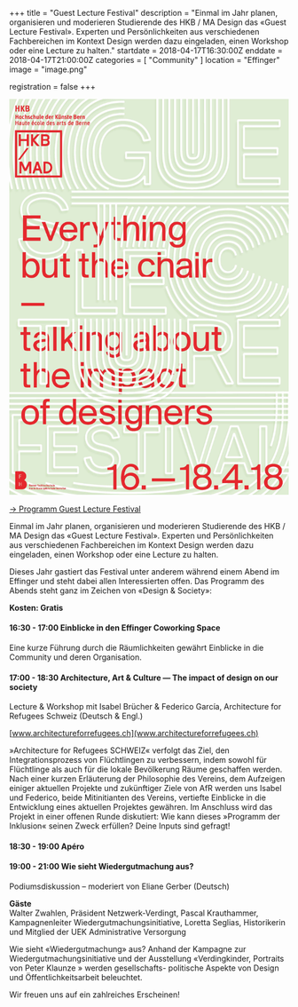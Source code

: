 +++
title = "Guest Lecture Festival"
description = "Einmal im Jahr planen, organisieren und moderieren Studierende des HKB / MA Design das «Guest Lecture Festival». Experten und Persönlichkeiten aus verschiedenen Fachbereichen im Kontext Design werden dazu eingeladen, einen Workshop oder eine Lecture zu halten."
startdate = 2018-04-17T16:30:00Z
enddate = 2018-04-17T21:00:00Z
categories = [ "Community" ]
location = "Effinger"
image = "image.png"

registration = false
+++

![Guest Lecture](image.jpg)



<a target="_blank" href="GuestLectureFestival-Programm.pdf" class="btn btn-mod btn-round btn-medium">&rarr; Programm Guest Lecture Festival</a>

Einmal im Jahr planen, organisieren und moderieren Studierende des HKB / MA Design das «Guest Lecture Festival». Experten und Persönlichkeiten aus verschiedenen Fachbereichen im Kontext Design werden dazu eingeladen, einen Workshop oder eine Lecture zu halten.

Dieses Jahr gastiert das Festival unter anderem während einem Abend im Effinger und steht dabei allen Interessierten offen. Das Programm des Abends steht ganz im Zeichen von «Design & Society»:

**Kosten: Gratis**

#### 16:30 - 17:00  Einblicke in den Effinger Coworking Space

Eine kurze Führung durch die Räumlichkeiten gewährt Einblicke
in die Community und deren Organisation.

#### 17:00 - 18:30 Architecture, Art & Culture — The impact of design on our society

Lecture & Workshop mit Isabel Brücher & Federico García, Architecture for Refugees Schweiz (Deutsch & Engl.)

[www.architectureforrefugees.ch](www.architectureforrefugees.ch)

»Architecture for Refugees SCHWEIZ« verfolgt das Ziel, den Integrationsprozess von Flüchtlingen zu verbessern, indem sowohl für Flüchtlinge als auch für die lokale Bevölkerung Räume geschaffen werden. Nach einer kurzen Erläuterung der Philosophie des Vereins, dem Aufzeigen einiger aktuellen Projekte und zukünftiger Ziele von AfR werden uns Isabel und Federico, beide Mitinitianten des Vereins, vertiefte Einblicke in die Entwicklung eines aktuellen Projektes gewähren. Im Anschluss wird das Projekt in einer offenen Runde diskutiert: Wie kann dieses »Programm der Inklusion« seinen Zweck erfüllen? Deine Inputs sind gefragt!

#### 18:30 - 19:00 Apéro


#### 19:00 - 21:00 Wie sieht Wiedergutmachung aus? 

Podiumsdiskussion – moderiert von Eliane Gerber (Deutsch)

**Gäste**   
Walter Zwahlen, Präsident Netzwerk-Verdingt,
Pascal Krauthammer, Kampagnenleiter Wiedergutmachungsinitiative,
Loretta Seglias, Historikerin und Mitglied der UEK Administrative Versorgung

Wie sieht «Wiedergutmachung» aus? Anhand der Kampagne
zur Wiedergutmachungsinitiative und der Ausstellung «Verdingkinder,
Portraits von Peter Klaunze » werden gesellschafts-
politische Aspekte von Design und Öffentlichkeitsarbeit beleuchtet.



Wir freuen uns auf ein zahlreiches Erscheinen!
